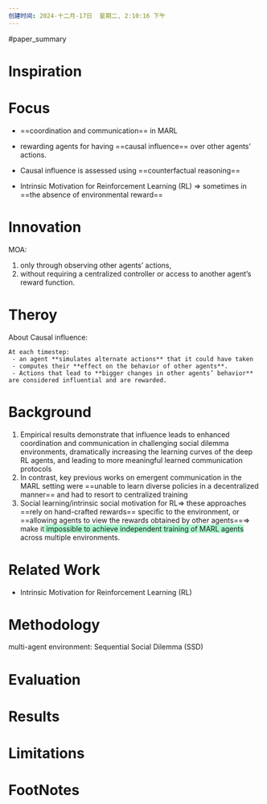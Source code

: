 ```yaml
---
创建时间: 2024-十二月-17日  星期二, 2:10:16 下午
---
```

#paper_summary 

# Inspiration



# Focus
 - ==coordination and communication== in MARL
 - rewarding agents for having ==causal influence== over other agents’ actions.
 - Causal influence is assessed using ==counterfactual reasoning==

 - Intrinsic Motivation for Reinforcement Learning (RL) $\Longrightarrow$ sometimes in ==the absence of environmental reward==


# Innovation
MOA:
1. only through observing other agents’ actions, 
2. without requiring a centralized controller or access to another agent’s reward function.


# Theroy
About Causal influence:
```ad-note
At each timestep:
 - an agent **simulates alternate actions** that it could have taken
 - computes their **effect on the behavior of other agents**. 
 - Actions that lead to **bigger changes in other agents’ behavior** are considered influential and are rewarded.
```


# Background
1. Empirical results demonstrate that influence leads to enhanced coordination and communication in challenging social dilemma environments, dramatically increasing the learning curves of the deep RL agents, and leading to more meaningful learned communication protocols
2. In contrast, key previous works on emergent communication in the MARL setting were ==unable to learn diverse policies in a decentralized manner== and had to resort to centralized training
3. Social learning/intrinsic social motivation for RL$\Longrightarrow$ these approaches ==rely on hand-crafted rewards== specific to the environment, or ==allowing agents to view the rewards obtained by other agents==$\Longrightarrow$ make it<span style="background:#affad1"> impossible to achieve independent training of MARL agents </span>across multiple environments.

# Related Work

 - Intrinsic Motivation for Reinforcement Learning (RL) 




# Methodology
multi-agent environment: Sequential Social Dilemma (SSD) 



# Evaluation



# Results



# Limitations


# FootNotes
